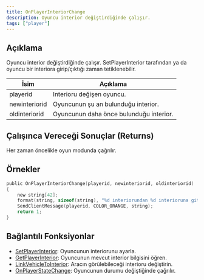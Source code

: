 ```yaml
---
title: OnPlayerInteriorChange
description: Oyuncu interior değiştirdiğinde çalışır.
tags: ["player"]
---
```


## Açıklama

Oyuncu interior değiştirdiğinde çalışır. SetPlayerInterior tarafından ya da oyuncu bir interiora girip/çıktığı zaman tetiklenebilir.

| İsim          | Açıklama                               |
| ------------- | -------------------------------------- |
| playerid      | Interioru değişen oyuncu.              |
| newinteriorid | Oyuncunun şu an bulunduğu interior.    |
| oldinteriorid | Oyuncunun daha önce bulunduğu interior.|

## Çalışınca Vereceği Sonuçlar (Returns)

Her zaman öncelikle oyun modunda çağrılır.

## Örnekler

```c
public OnPlayerInteriorChange(playerid, newinteriorid, oldinteriorid)
{
    new string[42];
    format(string, sizeof(string), "%d interiorundan %d interioruna gittiniz!", oldinteriorid, newinteriorid);
    SendClientMessage(playerid, COLOR_ORANGE, string);
    return 1;
}
```

## Bağlantılı Fonksiyonlar

- [SetPlayerInterior](../functions/SetPlayerInterior): Oyuncunun interiorunu ayarla.
- [GetPlayerInterior](../functions/GetPlayerInterior): Oyuncunun mevcut interior bilgisini öğren.
- [LinkVehicleToInterior](../functions/LinkVehicleToInterior): Aracın görülebileceği interioru değiştirin.
- [OnPlayerStateChange](OnPlayerStateChange): Oyuncunun durumu değiştiğinde çağrılır.
